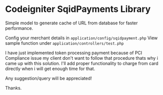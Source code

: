 # Codeigniter SqidPayments Library
Simple model to generate cache of URL from database for faster performance.

Config your merchant details in `application/config/sqidpayment.php`
View sample function under `application/controllers/test.php`

I have just implemented token processing payment because of PCI Compliance issue my client don't want to follow that procedure thats why i came up with this solution. I'll add proper functionality to charge from card directly when i will get enough time for that.

Any suggestion/query will be appreciated!

Thanks.
